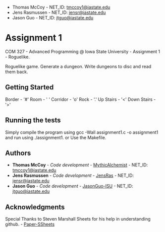 * Thomas McCoy - NET_ID: tmccoy1@iastate.edu
* Jens Rasmussen - NET_ID: jensr@iastate.edu
* Jason Guo - NET_ID: jtguo@iastate.edu

# Assignment 1 

COM 327 - Advanced Programming @ Iowa State University - Assignment 1 - Roguelike.

Roguelike game. Generate a dungeon. Write dungeons to disc and read them back. 

## Getting Started

Border - '#'
Room - ' '
Corridor - 'o'
Rock - '.'
Up Stairs - '<'
Down Stairs - '>'

## Running the tests

Simply compile the program using gcc -Wall assignment1.c -o assignment1 and run using ./assignment1.
or
Use the Makefile.

## Authors

* **Thomas McCoy** - *Code development* - [MythicAlchemist](https://github.com/MythicAlchemist) - NET_ID: tmccoy1@iastate.edu
* **Jens Rasmussen** - *Code development* - [JensRas](https://github.com/JensRas) - NET_ID: jensr@iastate.edu
* **Jason Guo** - *Code development* - [JasonGuo-ISU](https://github.com/JasonGuo-ISU) - NET_ID: jtguo@iastate.edu

## Acknowledgments

Special Thanks to Steven Marshall Sheets for his help in understanding github. - [Paper-SSheets](https://github.com/Paper-SSheets)
